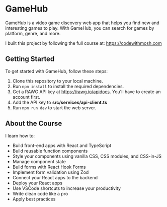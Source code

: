# GameHub

GameHub is a video game discovery web app that helps you find new and interesting games to play. With GameHub, you can search for games by platform, genre, and more. 

I built this project by following the full course at: https://codewithmosh.com 

## Getting Started

To get started with GameHub, follow these steps:

1. Clone this repository to your local machine.
2. Run `npm install` to install the required dependencies.
3. Get a RAWG API key at https://rawg.io/apidocs. You'll have to create an account first. 
4. Add the API key to **src/services/api-client.ts**
5. Run `npm run dev` to start the web server. 

## About the Course 
I learn how to:
- Build front-end apps with React and TypeScript
- Build reusable function components
- Style your components using vanilla CSS, CSS modules, and CSS-in-JS
- Manage component state
- Build forms with React Hook Forms
- Implement form validation using Zod
- Connect your React apps to the backend
- Deploy your React apps
- Use VSCode shortcuts to increase your productivity
- Write clean code like a pro
- Apply best practices



